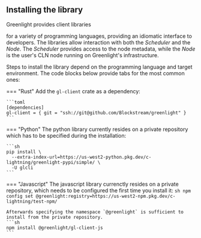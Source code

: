 ## Installing the library
<!-- Installing dependencies --> Greenlight provides client libraries
for a variety of programming languages, providing an idiomatic
interface to developers. The libraries allow interaction with both the
_Scheduler_ and the _Node_. The _Scheduler_ provides access to the
node metadata, while the _Node_ is the user's CLN node running on
Greenlight's infrastructure.

Steps to install the library depend on the programming language and
target environment. The code blocks below provide tabs for the most
common ones:

=== "Rust"
	Add the `gl-client` crate as a dependency:

	```toml
	[dependencies]
	gl-client = { git = "ssh://git@github.com/Blockstream/greenlight" }
	```
	
	
=== "Python"
	The python library currently resides on a private repository which has to be specified during the installation:
	
    ```sh
	pip install \
	  --extra-index-url=https://us-west2-python.pkg.dev/c-lightning/greenlight-pypi/simple/ \
	  -U glcli
	```

=== "Javascript"
	The javascript library currenctly resides on a private repository, which needs to be configured the first time you install it:
	```sh
	npm config set @greenlight:registry=https://us-west2-npm.pkg.dev/c-lightning/test-npm/
	```
	
	Afterwards specifying the namespace `@greenlight` is sufficient to install from the private repository.
	```sh
	npm install @greenlight/gl-client-js
	```

